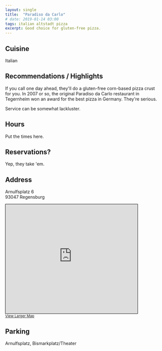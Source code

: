 ```yaml
---
layout: single
title:  "Paradiso da Carlo"
# date: 2019-01-14 03:00
tags: italian altstadt pizza
excerpt: Good choice for gluten-free pizza.
---
```




## Cuisine ##
Italian

## Recommendations / Highlights ##
If you call one day ahead, they'll do a gluten-free corn-based pizza crust for you.  In 2007 or so, the original Paradiso da Carlo restaurant in Tegernheim won an award for the best pizza in Germany.  They're serious.

Service can be somewhat lackluster.

## Hours ##
Put the times here.

## Reservations? ##
Yep, they take 'em.

## Address ##
Arnulfsplatz 6<br/>
93047 Regensburg<br/>

<iframe width="425" height="350" frameborder="0" scrolling="no" marginheight="0" marginwidth="0" src="https://www.openstreetmap.org/export/embed.html?bbox=12.088139355182648%2C49.01942823750398%2C12.090236842632294%2C49.020687666236235&amp;layer=mapnik&amp;marker=49.02005790002512%2C12.089186899999959" style="border: 1px solid black"></iframe><br/><small><a href="https://www.openstreetmap.org/?mlat=49.02006&amp;mlon=12.08919#map=19/49.02006/12.08919">View Larger Map</a></small>

## Parking ##
Arnulfsplatz, Bismarkplatz/Theater
